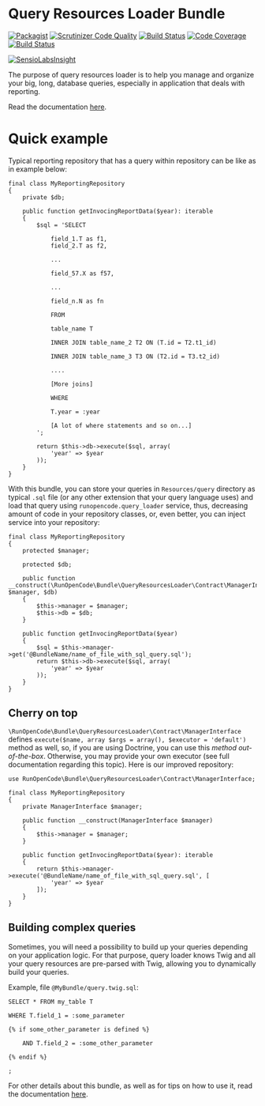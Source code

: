 Query Resources Loader Bundle
=============================

[![Packagist](https://img.shields.io/packagist/v/RunOpenCode/query-resources-loader-bundle.svg)](https://packagist.org/packages/runopencode/query-resources-loader-bundle)
[![Scrutinizer Code Quality](https://scrutinizer-ci.com/g/RunOpenCode/query-resources-loader-bundle/badges/quality-score.png?b=master)](https://scrutinizer-ci.com/g/RunOpenCode/query-resources-loader-bundle/?branch=master)
[![Build Status](https://scrutinizer-ci.com/g/RunOpenCode/query-resources-loader-bundle/badges/build.png?b=master)](https://scrutinizer-ci.com/g/RunOpenCode/query-resources-loader-bundle/build-status/master)
[![Code Coverage](https://scrutinizer-ci.com/g/RunOpenCode/query-resources-loader-bundle/badges/coverage.png?b=master)](https://scrutinizer-ci.com/g/RunOpenCode/query-resources-loader-bundle/?branch=master)
[![Build Status](https://travis-ci.org/RunOpenCode/query-resources-loader-bundle.svg?branch=master)](https://travis-ci.org/RunOpenCode/query-resources-loader-bundle)

[![SensioLabsInsight](https://insight.sensiolabs.com/projects/0c149e3f-689a-422f-998a-9eec47d580ee/big.png)](https://insight.sensiolabs.com/projects/0c149e3f-689a-422f-998a-9eec47d580ee)

The purpose of query resources loader is to help you manage and organize
your big, long, database queries, especially in application that deals
with reporting.

Read the documentation [here](docs/index.md).

# Quick example

Typical reporting repository that has a query within repository can be
like as in example below:

    final class MyReportingRepository 
    {
        private $db;
    
        public function getInvocingReportData($year): iterable
        {
            $sql = 'SELECT 
                
                field_1.T as f1,
                field_2.T as f2,
                
                ...
                
                field_57.X as f57,
                
                ...
                
                field_n.N as fn
                
                FROM 
                
                table_name T
                
                INNER JOIN table_name_2 T2 ON (T.id = T2.t1_id)
                
                INNER JOIN table_name_3 T3 ON (T2.id = T3.t2_id)
                
                ....
                
                [More joins]
                
                WHERE
                
                T.year = :year
                
                [A lot of where statements and so on...]                                           
            ';
            
            return $this->db->execute($sql, array( 
                'year' => $year 
            ));            
        }
    }

With this bundle, you can store your queries in `Resources/query` directory
as typical `.sql` file (or any other extension that your query language uses) 
and load that query using `runopencode.query_loader` service, thus, decreasing amount
of code in your repository classes, or, even better, you can inject service
into your repository:

    final class MyReportingRepository 
    {
        protected $manager;
        
        protected $db;
    
        public function __construct(\RunOpenCode\Bundle\QueryResourcesLoader\Contract\ManagerInterface $manager, $db)
        {            
            $this->manager = $manager;
            $this->db = $db;
        }
        
        public function getInvocingReportData($year)
        {
            $sql = $this->manager->get('@BundleName/name_of_file_with_sql_query.sql');
            return $this->db->execute($sql, array(
                'year' => $year 
            ));
        }
    }

## Cherry on top

`\RunOpenCode\Bundle\QueryResourcesLoader\Contract\ManagerInterface` defines
`execute($name, array $args = array(), $executor = 'default')` method as well,
so, if you are using Doctrine, you can use this *method out-of-the-box*. 
Otherwise, you may provide your own executor (see full documentation 
regarding this topic). Here is our improved repository:

    use RunOpenCode\Bundle\QueryResourcesLoader\Contract\ManagerInterface;

    final class MyReportingRepository 
    {
        private ManagerInterface $manager;
    
        public function __construct(ManagerInterface $manager)
        {            
            $this->manager = $manager;           
        }
        
        public function getInvocingReportData($year): iterable
        {
            return $this->manager->execute('@BundleName/name_of_file_with_sql_query.sql', [
                'year' => $year
            ]);
        }
    }

## Building complex queries 

Sometimes, you will need a possibility to build up your queries depending
on your application logic. For that purpose, query loader knows Twig and
all your query resources are pre-parsed with Twig, allowing you to dynamically
build your queries.

Example, file `@MyBundle/query.twig.sql`:

    SELECT * FROM my_table T
    
    WHERE T.field_1 = :some_parameter
    
    {% if some_other_parameter is defined %}
    
        AND T.field_2 = :some_other_parameter 
        
    {% endif %}
    
    ;
    

For other details about this bundle, as well as for tips on how to use it,
read the documentation [here](docs/index.md).    
    
    
 
 



